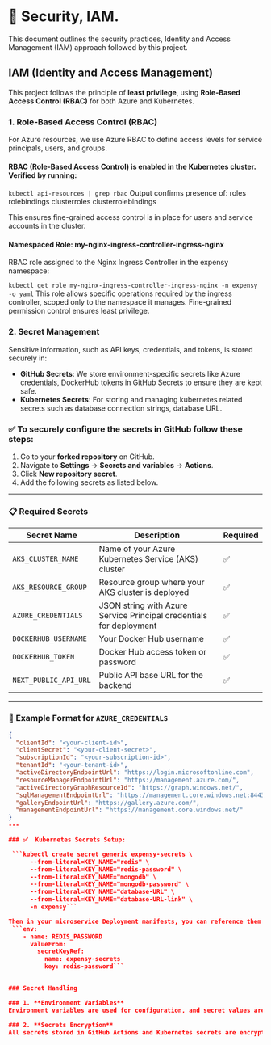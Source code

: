 # 🔐 Security, IAM.
This document outlines the security practices, Identity and Access Management (IAM) approach followed by this project.

## IAM (Identity and Access Management)

This project follows the principle of **least privilege**, using **Role-Based Access Control (RBAC)** for both Azure and Kubernetes.

### 1. **Role-Based Access Control (RBAC)**
For Azure resources, we use Azure RBAC to define access levels for service principals, users, and groups.

#### RBAC (Role-Based Access Control) is enabled in the Kubernetes cluster. Verified by running:

```kubectl api-resources | grep rbac```
 Output confirms presence of:
 roles
 rolebindings
 clusterroles
 clusterrolebindings

This ensures fine-grained access control is in place for users and service accounts in the cluster.

#### Namespaced Role: my-nginx-ingress-controller-ingress-nginx
RBAC role assigned to the Nginx Ingress Controller in the expensy namespace:

```kubectl get role my-nginx-ingress-controller-ingress-nginx -n expensy -o yaml```
This role allows specific operations required by the ingress controller, scoped only to the namespace it manages. Fine-grained permission control ensures least privilege.


### 2. **Secret Management**
Sensitive information, such as API keys, credentials, and tokens, is stored securely in:

- **GitHub Secrets**: We store environment-specific secrets like Azure credentials, DockerHub tokens in GitHub Secrets to ensure they are kept safe.
- **Kubernetes Secrets**: For storing and managing kubernetes related secrets such as database connection strings, database URL.


### ✅ To securely configure the secrets in GitHub follow these steps:

1. Go to your **forked repository** on GitHub.
2. Navigate to **Settings** → **Secrets and variables** → **Actions**.
3. Click **New repository secret**.
4. Add the following secrets as listed below.

---

### 📋 Required Secrets

| Secret Name            | Description                                                                 | Required |
|------------------------|-----------------------------------------------------------------------------|----------|
| `AKS_CLUSTER_NAME`     | Name of your Azure Kubernetes Service (AKS) cluster                         | ✅       |
| `AKS_RESOURCE_GROUP`   | Resource group where your AKS cluster is deployed                           | ✅       |
| `AZURE_CREDENTIALS`    | JSON string with Azure Service Principal credentials for deployment         | ✅       |
| `DOCKERHUB_USERNAME`   | Your Docker Hub username                                                    | ✅       |
| `DOCKERHUB_TOKEN`      | Docker Hub access token or password                                         | ✅       |
| `NEXT_PUBLIC_API_URL`  | Public API base URL for the backend                                         | ✅       |

---

### 📝 Example Format for `AZURE_CREDENTIALS`

```json
{
  "clientId": "<your-client-id>",
  "clientSecret": "<your-client-secret>",
  "subscriptionId": "<your-subscription-id>",
  "tenantId": "<your-tenant-id>",
  "activeDirectoryEndpointUrl": "https://login.microsoftonline.com",
  "resourceManagerEndpointUrl": "https://management.azure.com/",
  "activeDirectoryGraphResourceId": "https://graph.windows.net/",
  "sqlManagementEndpointUrl": "https://management.core.windows.net:8443/",
  "galleryEndpointUrl": "https://gallery.azure.com/",
  "managementEndpointUrl": "https://management.core.windows.net/"
}
---

### ✅  Kubernetes Secrets Setup:

 ```kubectl create secret generic expensy-secrets \
	  --from-literal=KEY_NAME="redis" \
	  --from-literal=KEY_NAME="redis-password" \
      --from-literal=KEY_NAME="mongodb" \
	  --from-literal=KEY_NAME="mongodb-password" \
      --from-literal=KEY_NAME="database-URL" \
	  --from-literal=KEY_NAME="database-URL-link" \
	  -n expensy```

Then in your microservice Deployment manifests, you can reference them like:
 ```env:
    - name: REDIS_PASSWORD
      valueFrom:
        secretKeyRef:
          name: expensy-secrets
          key: redis-password```


### Secret Handling

### 1. **Environment Variables**
Environment variables are used for configuration, and secret values are never hardcoded in the code. They are injected into the environment during runtime or through CI/CD pipelines.

### 2. **Secrets Encryption**
All secrets stored in GitHub Actions and Kubernetes secrets are encrypted at rest and are only accessible by authorized users or services. For GitHub Actions secrets, only GitHub Actions workflows have access, based on defined permissions. Secrets in Azure are encrypted using Azure's managed encryption services.





